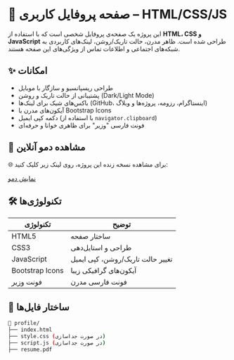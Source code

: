 # 💼 صفحه پروفایل کاربری – HTML/CSS/JS

این پروژه یک صفحه‌ی پروفایل شخصی است که با استفاده از **HTML، CSS و JavaScript** طراحی شده است. ظاهر مدرن، حالت تاریک/روشن، لینک‌های کاربردی به شبکه‌های اجتماعی و اطلاعات تماس از ویژگی‌های این صفحه هستند.

## ✨ امکانات

- طراحی ریسپانسیو و سازگار با موبایل
- پشتیبانی از حالت تاریک و روشن (Dark/Light Mode)
- باکس‌های شیک برای لینک‌ها (GitHub، اینستاگرام، رزومه، پروژه‌ها و وبلاگ)
- آیکون‌های مدرن با Bootstrap Icons
- دکمه کپی ایمیل (با استفاده از `navigator.clipboard`)
- فونت فارسی "وزیر" برای ظاهری خوانا و حرفه‌ای


## 🔗 مشاهده دمو آنلاین

🌐 برای مشاهده نسخه زنده این پروژه، روی لینک زیر کلیک کنید:

[نمایش دمو](https://your-username.github.io/your-repo-name/)

## 🛠️ تکنولوژی‌ها

| تکنولوژی        | توضیح                            |
| --------------- | -------------------------------- |
| HTML5           | ساختار صفحه                      |
| CSS3            | طراحی و استایل‌دهی               |
| JavaScript      | تغییر حالت تاریک/روشن، کپی ایمیل |
| Bootstrap Icons | آیکون‌های گرافیکی زیبا           |
| فونت وزیر       | فونت فارسی مدرن                  |

## 📂 ساختار فایل‌ها

```bash
📁 profile/
├── index.html
├── style.css (در صورت جداسازی)
├── script.js (در صورت جداسازی)
├── resume.pdf
```
